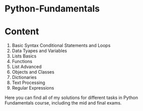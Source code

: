 ﻿# Python-Fundamentals
 
# Content

1. Basic Syntax Conditional Statements and Loops
2. Data Tyapes and Variables
3. Lists Basics
4. Functions
5. List Advanced
6. Objects and Classes
7. Dictionaries
8. Text Processing
9. Regular Expressions

Here you can find all of my solutions for different tasks in Python Fundamentals course, including the mid and final exams.
